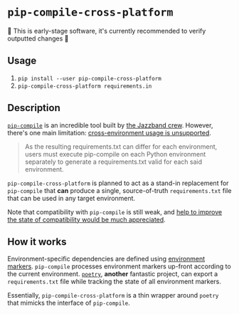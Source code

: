 # `pip-compile-cross-platform`

🚨 This is early-stage software, it's currently recommended to verify outputted changes 🚨

## Usage

1. `pip install --user pip-compile-cross-platform`
2. `pip-compile-cross-platform requirements.in`

## Description

[`pip-compile`](https://github.com/jazzband/pip-tools) is an incredible tool built by
[the Jazzband crew](https://jazzband.co/). However, there's one main limitation: [cross-environment usage is
unsupported](https://github.com/jazzband/pip-tools#cross-environment-usage-of-requirementsinrequirementstxt-and-pip-compile).

> As the resulting requirements.txt can differ for each environment, users must execute pip-compile on each Python
> environment separately to generate a requirements.txt valid for each said environment.

`pip-compile-cross-platform` is planned to act as a stand-in replacement for `pip-compile` that **can** produce a
single, source-of-truth `requirements.txt` file that can be used in any target environment.

Note that compatibility with `pip-compile` is still weak, and [help to improve the state of
compatibility would be much appreciated](https://gitlab.com/mitchhentges/pip-compile-cross-platform/-/issues/1).

## How it works

Environment-specific dependencies are defined using [environment markers](https://peps.python.org/pep-0496/).
`pip-compile` processes environment markers up-front according to the current environment.
[`poetry`](https://github.com/python-poetry/poetry), **another** fantastic project, can export a `requirements.txt`
file while tracking the state of all environment markers.

Essentially, `pip-compile-cross-platform` is a thin wrapper around `poetry` that mimicks the interface of `pip-compile`.
